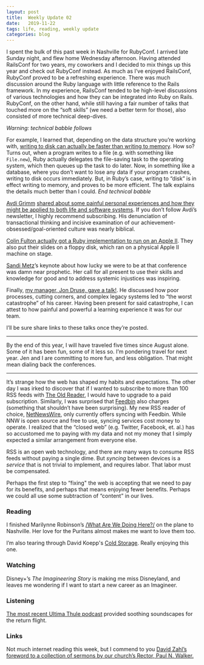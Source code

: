 ```yaml
---
layout: post
title:  Weekly Update 02
date:   2019-11-22
tags: life, reading, weekly update
categories: blog
---
```


I spent the bulk of this past week in Nashville for RubyConf. I arrived late Sunday night, and flew home Wednesday afternoon. Having attended RailsConf for two years, my coworkers and I decided to mix things up this year and check out RubyConf instead. As much as I’ve enjoyed RailsConf, RubyConf proved to be a refreshing experience. There was much discussion around the Ruby language with little reference to the Rails framework. In my experience, RailsConf tended to be high-level discussions of various technologies and how they can be integrated into Ruby on Rails. RubyConf, on the other hand, while still having a fair number of talks that touched more on the “soft skills” (we need a better term for those), also consisted of more technical deep-dives.

_Warning: technical babble follows_

For example, I learned that, depending on the data structure you’re working with, [writing to disk can actually be faster than writing to memory](http://rubyconf.org/program#session-883). How so? Turns out, when a program writes to a file (e.g. with something like `File.new`), Ruby actually delegates the file-saving task to the operating system, which then queues up the task to do later. Now, in something like a database, where you don’t want to lose any data if your program crashes, writing to disk occurs immediately. But, in Ruby’s case, writing to “disk” is in effect writing to memory, and proves to be more efficient. The talk explains the details much better than I could.
_End technical babble_

[Avdi Grimm](https://avdi.codes/) [shared about some painful personal experiences and how they might be applied to both life and software systems](http://rubyconf.org/program#session-864). If you don’t follow Avdi’s newsletter, I highly recommend subscribing. His denunciation of transactional thinking and incisive examination of our achievement-obsessed/goal-oriented culture was nearly biblical. 

[Colin Fulton actually got a Ruby implementation to run on an Apple II](http://rubyconf.org/program#session-857). They also put their slides on a floppy disk, which ran on a physical Apple II machine on stage.

[Sandi Metz](https://www.sandimetz.com/)’s keynote about how lucky we were to be at that conference was damn near prophetic. Her call for all present to use their skills and knowledge for good and to address systemic injustices was inspiring.

Finally, [my manager, Jon Druse, gave a talk!](http://rubyconf.org/program#session-878). He discussed how poor processes, cutting corners, and complex legacy systems led to “the worst catastrophe” of his career. Having been present for said catastrophe, I can attest to how painful and powerful a learning experience it was for our team.

I’ll be sure share links to these talks once they’re posted. 

- - - -

By the end of this year, I will have traveled five times since August alone. Some of it has been fun, some of it less so. I’m pondering travel for next year. Jen and I are committing to more fun, and less obligation. That might mean dialing back the conferences.

- - - -

It’s strange how the web has shaped my habits and expectations. The other day I was irked to discover that if I wanted to subscribe to more than 100 RSS feeds with [The Old Reader](https://theoldreader.com/users/sign_in), I would have to upgrade to a paid subscription. Similarly, I was surprised that [Feedbin](https://feedbin.com/) also charges (something that shouldn’t have been surprising). My new RSS reader of choice, [NetNewsWire](https://ranchero.com/netnewswire/), only currently offers syncing with Feedbin. While NNW is open source and free to use, syncing services cost money to operate. I realized that the “closed web” (e.g. Twitter, Facebook, et. al.) has so accustomed me to paying with my data and not my money that I simply expected a similar arrangement from everyone else.

RSS is an open web technology, and there are many ways to consume RSS feeds without paying a single dime. But _syncing_ between devices is a _service_ that is not trivial to implement, and requires labor. That labor must be compensated.

Perhaps the first step to “fixing" the web is accepting that we need to pay for its benefits, and perhaps that means enjoying fewer benefits. Perhaps we could all use some subtraction of “content” in our lives.

### Reading

I finished Marilynne Robinson’s [/What Are We Doing Here?/](https://www.indiebound.org/book/9781250310385) on the plane to Nashville. Her love for the Puritans almost makes me want to love them too.

I’m also tearing through David Koepp's [Cold Storage](https://www.indiebound.org/book/9780062916433). Really enjoying this one.

### Watching

Disney+’s _The Imagineering Story_ is making me miss Disneyland, and leaves me wondering if I want to start a new career as an Imagineer. 

### Listening

[The most recent Ultima Thule podcast](https://www.ultimathule.info/listen.html) provided soothing soundscapes for the return flight.

### Links

Not much internet reading this week, but I commend to you [David Zahl’s foreword to a collection of sermons by our church’s Rector, Paul N. Walker.](https://mbird.com/2019/11/now-available-faith-once-delivered-sermons-by-paul-n-walker/)